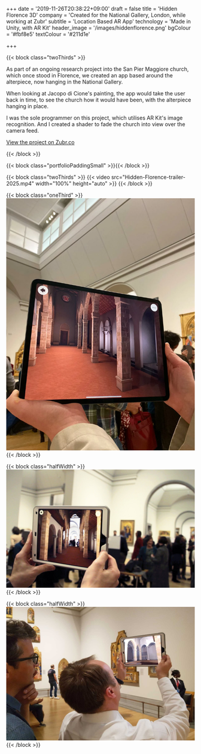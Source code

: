 +++
date = '2019-11-26T20:38:22+09:00'
draft = false
title = 'Hidden Florence 3D'
company = 'Created for the National Gallery, London, while working at Zubr'
subtitle = 'Location Based AR App'
technology = 'Made in Unity, with AR Kit'
header_image = '/images/hiddenflorence.png'
bgColour = '#fbf8e5'
textColour = '#211d1e'

+++

{{< block class="twoThirds" >}}

As part of an ongoing research project into the San Pier Maggiore church, which once stood in Florence, we created an app based around the alterpiece, now hanging in the National Gallery. 

When looking at Jacopo di Cione's painting, the app would take the user back in time, to see the church how it would have been, with the alterpiece hanging in place.

I was the sole programmer on this project, which utilises AR Kit's image recognition. And I created a shader to fade the church into view over the camera feed.

[View the project on Zubr.co](https://zubr.co/case-study/hidden-florence-3d/)

{{< /block >}}

{{< block class="portfolioPaddingSmall" >}}{{< /block >}}

{{< block class="twoThirds" >}}
{{< video src="Hidden-Florence-trailer-2025.mp4" width="100%" height="auto" >}}
{{< /block >}}

{{< block class="oneThird" >}}
![alt](imgs/Hidden-Florence-0.webp "portfolioImg")
{{< /block >}}

{{< block class="halfWidth" >}}
![alt](imgs/Hidden-Florence-screenshot-2048x1280.jpg "portfolioImg")
{{< /block >}}

{{< block class="halfWidth" >}}
![alt](imgs/Hidden-Florence5.jpg "portfolioImg")
{{< /block >}}
